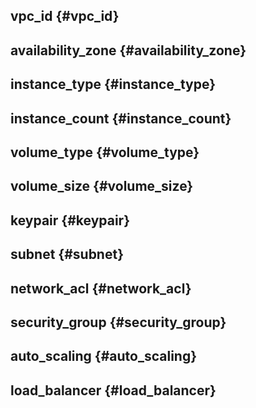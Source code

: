 ## vpc_id {#vpc_id}

## availability_zone {#availability_zone}

## instance_type {#instance_type}

## instance_count {#instance_count}

## volume_type {#volume_type}

## volume_size {#volume_size}

## keypair {#keypair}

## subnet {#subnet}

## network_acl {#network_acl}

## security_group {#security_group}

## auto_scaling {#auto_scaling}

## load_balancer {#load_balancer}
